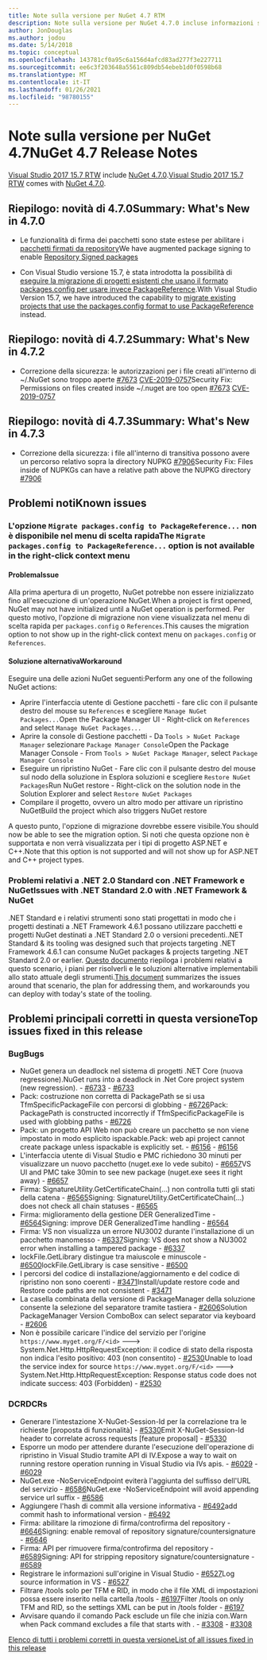 ```yaml
---
title: Note sulla versione per NuGet 4.7 RTM
description: Note sulla versione per NuGet 4.7.0 incluse informazioni su problemi noti, correzioni di bug e DCR.
author: JonDouglas
ms.author: jodou
ms.date: 5/14/2018
ms.topic: conceptual
ms.openlocfilehash: 143781cf0a95c6a156d4afcd83ad277f3e227711
ms.sourcegitcommit: ee6c3f203648a5561c809db54ebeb1d0f0598b68
ms.translationtype: MT
ms.contentlocale: it-IT
ms.lasthandoff: 01/26/2021
ms.locfileid: "98780155"
---
```

# <a name="nuget-47-release-notes"></a><span data-ttu-id="9ced1-103">Note sulla versione per NuGet 4.7</span><span class="sxs-lookup"><span data-stu-id="9ced1-103">NuGet 4.7 Release Notes</span></span>

<span data-ttu-id="9ced1-104">[Visual Studio 2017 15.7 RTW](https://www.visualstudio.com/news/releasenotes/vs2017-relnotes) include [NuGet 4.7.0](https://dist.nuget.org/win-x86-commandline/v4.7.0/nuget.exe).</span><span class="sxs-lookup"><span data-stu-id="9ced1-104">[Visual Studio 2017 15.7 RTW](https://www.visualstudio.com/news/releasenotes/vs2017-relnotes) comes with [NuGet 4.7.0](https://dist.nuget.org/win-x86-commandline/v4.7.0/nuget.exe).</span></span>

## <a name="summary-whats-new-in-470"></a><span data-ttu-id="9ced1-105">Riepilogo: novità di 4.7.0</span><span class="sxs-lookup"><span data-stu-id="9ced1-105">Summary: What's New in 4.7.0</span></span>

* <span data-ttu-id="9ced1-106">Le funzionalità di firma dei pacchetti sono state estese per abilitare i [pacchetti firmati da repository](https://github.com/NuGet/Home/wiki/Repository-Signatures)</span><span class="sxs-lookup"><span data-stu-id="9ced1-106">We have augmented package signing to enable [Repository Signed packages](https://github.com/NuGet/Home/wiki/Repository-Signatures)</span></span>

* <span data-ttu-id="9ced1-107">Con Visual Studio versione 15.7, è stata introdotta la possibilità di [eseguire la migrazione di progetti esistenti che usano il formato packages.config per usare invece PackageReference](../consume-packages/migrate-packages-config-to-package-reference.md).</span><span class="sxs-lookup"><span data-stu-id="9ced1-107">With Visual Studio Version 15.7, we have introduced the capability to [migrate existing projects that use the packages.config format to use PackageReference](../consume-packages/migrate-packages-config-to-package-reference.md) instead.</span></span>

## <a name="summary-whats-new-in-472"></a><span data-ttu-id="9ced1-108">Riepilogo: novità di 4.7.2</span><span class="sxs-lookup"><span data-stu-id="9ced1-108">Summary: What's New in 4.7.2</span></span>

* <span data-ttu-id="9ced1-109">Correzione della sicurezza: le autorizzazioni per i file creati all'interno di ~/.NuGet sono troppo aperte [#7673](https://github.com/NuGet/Home/issues/7673) [CVE-2019-0757](https://portal.msrc.microsoft.com/en-us/security-guidance/advisory/CVE-2019-0757)</span><span class="sxs-lookup"><span data-stu-id="9ced1-109">Security Fix: Permissions on files created inside ~/.nuget are too open [#7673](https://github.com/NuGet/Home/issues/7673) [CVE-2019-0757](https://portal.msrc.microsoft.com/en-us/security-guidance/advisory/CVE-2019-0757)</span></span>

## <a name="summary-whats-new-in-473"></a><span data-ttu-id="9ced1-110">Riepilogo: novità di 4.7.3</span><span class="sxs-lookup"><span data-stu-id="9ced1-110">Summary: What's New in 4.7.3</span></span>

* <span data-ttu-id="9ced1-111">Correzione della sicurezza: i file all'interno di transitiva possono avere un percorso relativo sopra la directory NUPKG [#7906](https://github.com/NuGet/Home/issues/7906)</span><span class="sxs-lookup"><span data-stu-id="9ced1-111">Security Fix: Files inside of NUPKGs can have a relative path above the NUPKG directory [#7906](https://github.com/NuGet/Home/issues/7906)</span></span>

## <a name="known-issues"></a><span data-ttu-id="9ced1-112">Problemi noti</span><span class="sxs-lookup"><span data-stu-id="9ced1-112">Known issues</span></span>

### <a name="the-migrate-packagesconfig-to-packagereference-option-is-not-available-in-the-right-click-context-menu"></a><span data-ttu-id="9ced1-113">L'opzione `Migrate packages.config to PackageReference...` non è disponibile nel menu di scelta rapida</span><span class="sxs-lookup"><span data-stu-id="9ced1-113">The `Migrate packages.config to PackageReference...` option is not available in the right-click context menu</span></span>

#### <a name="issue"></a><span data-ttu-id="9ced1-114">Problema</span><span class="sxs-lookup"><span data-stu-id="9ced1-114">Issue</span></span>

<span data-ttu-id="9ced1-115">Alla prima apertura di un progetto, NuGet potrebbe non essere inizializzato fino all'esecuzione di un'operazione NuGet.</span><span class="sxs-lookup"><span data-stu-id="9ced1-115">When a project is first opened, NuGet may not have initialized until a NuGet operation is performed.</span></span> <span data-ttu-id="9ced1-116">Per questo motivo, l'opzione di migrazione non viene visualizzata nel menu di scelta rapida per `packages.config` o `References`.</span><span class="sxs-lookup"><span data-stu-id="9ced1-116">This causes the migration option to not show up in the right-click context menu on `packages.config` or `References`.</span></span>

#### <a name="workaround"></a><span data-ttu-id="9ced1-117">Soluzione alternativa</span><span class="sxs-lookup"><span data-stu-id="9ced1-117">Workaround</span></span>

<span data-ttu-id="9ced1-118">Eseguire una delle azioni NuGet seguenti:</span><span class="sxs-lookup"><span data-stu-id="9ced1-118">Perform any one of the following NuGet actions:</span></span>
* <span data-ttu-id="9ced1-119">Aprire l'interfaccia utente di Gestione pacchetti - fare clic con il pulsante destro del mouse su `References` e scegliere `Manage NuGet Packages...`</span><span class="sxs-lookup"><span data-stu-id="9ced1-119">Open the Package Manager UI - Right-click on `References` and select `Manage NuGet Packages...`</span></span>
* <span data-ttu-id="9ced1-120">Aprire la console di Gestione pacchetti - Da `Tools > NuGet Package Manager` selezionare `Package Manager Console`</span><span class="sxs-lookup"><span data-stu-id="9ced1-120">Open the Package Manager Console - From `Tools > NuGet Package Manager`, select `Package Manager Console`</span></span>
* <span data-ttu-id="9ced1-121">Eseguire un ripristino NuGet - Fare clic con il pulsante destro del mouse sul nodo della soluzione in Esplora soluzioni e scegliere `Restore NuGet Packages`</span><span class="sxs-lookup"><span data-stu-id="9ced1-121">Run NuGet restore - Right-click on the solution node in the Solution Explorer and select `Restore NuGet Packages`</span></span>
* <span data-ttu-id="9ced1-122">Compilare il progetto, ovvero un altro modo per attivare un ripristino NuGet</span><span class="sxs-lookup"><span data-stu-id="9ced1-122">Build the project which also triggers NuGet restore</span></span>

<span data-ttu-id="9ced1-123">A questo punto, l'opzione di migrazione dovrebbe essere visibile.</span><span class="sxs-lookup"><span data-stu-id="9ced1-123">You should now be able to see the migration option.</span></span> <span data-ttu-id="9ced1-124">Si noti che questa opzione non è supportata e non verrà visualizzata per i tipi di progetto ASP.NET e C++.</span><span class="sxs-lookup"><span data-stu-id="9ced1-124">Note that this option is not supported and will not show up for ASP.NET and C++ project types.</span></span>

### <a name="issues-with-net-standard-20-with-net-framework--nuget"></a><span data-ttu-id="9ced1-125">Problemi relativi a .NET 2.0 Standard con .NET Framework e NuGet</span><span class="sxs-lookup"><span data-stu-id="9ced1-125">Issues with .NET Standard 2.0 with .NET Framework & NuGet</span></span>

<span data-ttu-id="9ced1-126">.NET Standard e i relativi strumenti sono stati progettati in modo che i progetti destinati a .NET Framework 4.6.1 possano utilizzare pacchetti e progetti NuGet destinati a .NET Standard 2.0 o versioni precedenti.</span><span class="sxs-lookup"><span data-stu-id="9ced1-126">.NET Standard & its tooling was designed such that projects targeting .NET Framework 4.6.1 can consume NuGet packages & projects targeting .NET Standard 2.0 or earlier.</span></span> <span data-ttu-id="9ced1-127">[Questo documento](https://github.com/dotnet/standard/issues/481) riepiloga i problemi relativi a questo scenario, i piani per risolverli e le soluzioni alternative implementabili allo stato attuale degli strumenti.</span><span class="sxs-lookup"><span data-stu-id="9ced1-127">[This document](https://github.com/dotnet/standard/issues/481) summarizes the issues around that scenario, the plan for addressing them, and workarounds you can deploy with today's state of the tooling.</span></span>

## <a name="top-issues-fixed-in-this-release"></a><span data-ttu-id="9ced1-128">Problemi principali corretti in questa versione</span><span class="sxs-lookup"><span data-stu-id="9ced1-128">Top issues fixed in this release</span></span>

### <a name="bugs"></a><span data-ttu-id="9ced1-129">Bug</span><span class="sxs-lookup"><span data-stu-id="9ced1-129">Bugs</span></span>

* <span data-ttu-id="9ced1-130">NuGet genera un deadlock nel sistema di progetti .NET Core (nuova regressione).</span><span class="sxs-lookup"><span data-stu-id="9ced1-130">NuGet runs into a deadlock in .Net Core project system (new regression).</span></span><span data-ttu-id="9ced1-131"> - [#6733](https://github.com/NuGet/Home/issues/6733)</span><span class="sxs-lookup"><span data-stu-id="9ced1-131"> - [#6733](https://github.com/NuGet/Home/issues/6733)</span></span>
* <span data-ttu-id="9ced1-132">Pack: costruzione non corretta di PackagePath se si usa TfmSpecificPackageFile con percorsi di globbing - [#6726](https://github.com/NuGet/Home/issues/6726)</span><span class="sxs-lookup"><span data-stu-id="9ced1-132">Pack: PackagePath is constructed incorrectly if TfmSpecificPackageFile is used with globbing paths - [#6726](https://github.com/NuGet/Home/issues/6726)</span></span>
* <span data-ttu-id="9ced1-133">Pack: un progetto API Web non può creare un pacchetto se non viene impostato in modo esplicito ispackable.</span><span class="sxs-lookup"><span data-stu-id="9ced1-133">Pack: web api project cannot create package unless ispackable is explicitly set.</span></span><span data-ttu-id="9ced1-134"> - [#6156](https://github.com/NuGet/Home/issues/6156)</span><span class="sxs-lookup"><span data-stu-id="9ced1-134"> - [#6156](https://github.com/NuGet/Home/issues/6156)</span></span>
* <span data-ttu-id="9ced1-135">L'interfaccia utente di Visual Studio e PMC richiedono 30 minuti per visualizzare un nuovo pacchetto (nuget.exe lo vede subito) - [#6657](https://github.com/NuGet/Home/issues/6657)</span><span class="sxs-lookup"><span data-stu-id="9ced1-135">VS UI and PMC take 30min to see new package (nuget.exe sees it right away) - [#6657](https://github.com/NuGet/Home/issues/6657)</span></span>
* <span data-ttu-id="9ced1-136">Firma:  SignatureUtility.GetCertificateChain(...) non controlla tutti gli stati della catena - [#6565](https://github.com/NuGet/Home/issues/6565)</span><span class="sxs-lookup"><span data-stu-id="9ced1-136">Signing:  SignatureUtility.GetCertificateChain(...) does not check all chain statuses - [#6565](https://github.com/NuGet/Home/issues/6565)</span></span>
* <span data-ttu-id="9ced1-137">Firma: miglioramento della gestione DER GeneralizedTime - [#6564](https://github.com/NuGet/Home/issues/6564)</span><span class="sxs-lookup"><span data-stu-id="9ced1-137">Signing:  improve DER GeneralizedTime handling - [#6564](https://github.com/NuGet/Home/issues/6564)</span></span>
* <span data-ttu-id="9ced1-138">Firma: VS non visualizza un errore NU3002 durante l'installazione di un pacchetto manomesso - [#6337](https://github.com/NuGet/Home/issues/6337)</span><span class="sxs-lookup"><span data-stu-id="9ced1-138">Signing: VS does not show a NU3002 error when installing a tampered package - [#6337](https://github.com/NuGet/Home/issues/6337)</span></span>
* <span data-ttu-id="9ced1-139">lockFile.GetLibrary distingue tra maiuscole e minuscole - [#6500](https://github.com/NuGet/Home/issues/6500)</span><span class="sxs-lookup"><span data-stu-id="9ced1-139">lockFile.GetLibrary is case sensitive - [#6500](https://github.com/NuGet/Home/issues/6500)</span></span>
* <span data-ttu-id="9ced1-140">I percorsi del codice di installazione/aggiornamento e del codice di ripristino non sono coerenti - [#3471](https://github.com/NuGet/Home/issues/3471)</span><span class="sxs-lookup"><span data-stu-id="9ced1-140">Install/update restore code and Restore code paths are not consistent - [#3471](https://github.com/NuGet/Home/issues/3471)</span></span>
* <span data-ttu-id="9ced1-141">La casella combinata della versione di PackageManager della soluzione consente la selezione del separatore tramite tastiera - [#2606](https://github.com/NuGet/Home/issues/2606)</span><span class="sxs-lookup"><span data-stu-id="9ced1-141">Solution PackageManager Version ComboBox can select separator via keyboard - [#2606](https://github.com/NuGet/Home/issues/2606)</span></span>
* <span data-ttu-id="9ced1-142">Non è possibile caricare l'indice del servizio per l'origine `https://www.myget.org/F/<id>` ---> System.Net.Http.HttpRequestException: il codice di stato della risposta non indica l'esito positivo: 403 (non consentito) - [#2530](https://github.com/NuGet/Home/issues/2530)</span><span class="sxs-lookup"><span data-stu-id="9ced1-142">Unable to load the service index for source `https://www.myget.org/F/<id>` ---> System.Net.Http.HttpRequestException: Response status code does not indicate success: 403 (Forbidden) - [#2530](https://github.com/NuGet/Home/issues/2530)</span></span>

### <a name="dcrs"></a><span data-ttu-id="9ced1-143">DCR</span><span class="sxs-lookup"><span data-stu-id="9ced1-143">DCRs</span></span>

* <span data-ttu-id="9ced1-144">Generare l'intestazione X-NuGet-Session-Id per la correlazione tra le richieste [proposta di funzionalità] - [#5330](https://github.com/NuGet/Home/issues/5330)</span><span class="sxs-lookup"><span data-stu-id="9ced1-144">Emit X-NuGet-Session-Id header to correlate across requests [feature proposal] - [#5330](https://github.com/NuGet/Home/issues/5330)</span></span>
* <span data-ttu-id="9ced1-145">Esporre un modo per attendere durante l'esecuzione dell'operazione di ripristino in Visual Studio tramite API di IV.</span><span class="sxs-lookup"><span data-stu-id="9ced1-145">Expose a way to wait on running restore operation running in Visual Studio via IVs apis.</span></span><span data-ttu-id="9ced1-146"> - [#6029](https://github.com/NuGet/Home/issues/6029)</span><span class="sxs-lookup"><span data-stu-id="9ced1-146"> - [#6029](https://github.com/NuGet/Home/issues/6029)</span></span>
* <span data-ttu-id="9ced1-147">NuGet.exe -NoServiceEndpoint eviterà l'aggiunta del suffisso dell'URL del servizio - [#6586](https://github.com/NuGet/Home/issues/6586)</span><span class="sxs-lookup"><span data-stu-id="9ced1-147">NuGet.exe -NoServiceEndpoint will avoid appending service url suffix - [#6586](https://github.com/NuGet/Home/issues/6586)</span></span>
* <span data-ttu-id="9ced1-148">Aggiungere l'hash di commit alla versione informativa - [#6492](https://github.com/NuGet/Home/issues/6492)</span><span class="sxs-lookup"><span data-stu-id="9ced1-148">add commit hash to informational version - [#6492](https://github.com/NuGet/Home/issues/6492)</span></span>
* <span data-ttu-id="9ced1-149">Firma: abilitare la rimozione di firma/controfirma del repository - [#6646](https://github.com/NuGet/Home/issues/6646)</span><span class="sxs-lookup"><span data-stu-id="9ced1-149">Signing:  enable removal of repository signature/countersignature - [#6646](https://github.com/NuGet/Home/issues/6646)</span></span>
* <span data-ttu-id="9ced1-150">Firma: API per rimuovere firma/controfirma del repository - [#6589](https://github.com/NuGet/Home/issues/6589)</span><span class="sxs-lookup"><span data-stu-id="9ced1-150">Signing:  API for stripping repository signature/countersignature - [#6589](https://github.com/NuGet/Home/issues/6589)</span></span>
* <span data-ttu-id="9ced1-151">Registrare le informazioni sull'origine in Visual Studio - [#6527](https://github.com/NuGet/Home/issues/6527)</span><span class="sxs-lookup"><span data-stu-id="9ced1-151">Log source information in VS - [#6527](https://github.com/NuGet/Home/issues/6527)</span></span>
* <span data-ttu-id="9ced1-152">Filtrare /tools solo per TFM e RID, in modo che il file XML di impostazioni possa essere inserito nella cartella /tools - [#6197](https://github.com/NuGet/Home/issues/6197)</span><span class="sxs-lookup"><span data-stu-id="9ced1-152">Filter /tools on only TFM and RID, so the settings XML can be put in /tools folder - [#6197](https://github.com/NuGet/Home/issues/6197)</span></span>
* <span data-ttu-id="9ced1-153">Avvisare quando il comando Pack esclude un file che inizia con.</span><span class="sxs-lookup"><span data-stu-id="9ced1-153">Warn when Pack command excludes a file that starts with .</span></span><span data-ttu-id="9ced1-154">  - [#3308](https://github.com/NuGet/Home/issues/3308)</span><span class="sxs-lookup"><span data-stu-id="9ced1-154">  - [#3308](https://github.com/NuGet/Home/issues/3308)</span></span>

[<span data-ttu-id="9ced1-155">Elenco di tutti i problemi corretti in questa versione</span><span class="sxs-lookup"><span data-stu-id="9ced1-155">List of all issues fixed in this release</span></span>](https://github.com/NuGet/Home/issues?q=is%3Aissue+is%3Aclosed+milestone%3A%224.7")
